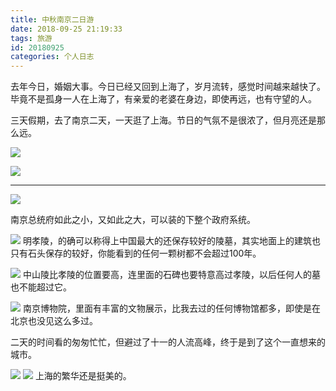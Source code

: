```yaml
---
title: 中秋南京二日游
date: 2018-09-25 21:19:33
tags: 旅游
id: 20180925
categories: 个人日志
---
```


去年今日，婚姻大事。今日已经又回到上海了，岁月流转，感觉时间越来越快了。毕竟不是孤身一人在上海了，有亲爱的老婆在身边，即使再远，也有守望的人。

三天假期，去了南京二天，一天逛了上海。节日的气氛不是很浓了，但月亮还是那么远。

![](media/15386382178973.jpg)

![](media/15386384757104.jpg)

-------------
![](media/15386391617814.jpg)


南京总统府如此之小，又如此之大，可以装的下整个政府系统。

![](media/15386391872796.jpg)
明孝陵，的确可以称得上中国最大的还保存较好的陵墓，其实地面上的建筑也只有石头保存的较好，你能看到的任何一颗树都不会超过100年。

![](media/15386393198949.jpg)
中山陵比孝陵的位置要高，连里面的石碑也要特意高过孝陵，以后任何人的墓也不能超过它。

![](media/15386394798086.jpg)
南京博物院，里面有丰富的文物展示，比我去过的任何博物馆都多，即使是在北京也没见这么多过。

二天的时间看的匆匆忙忙，但避过了十一的人流高峰，终于是到了这个一直想来的城市。

![](media/15386396697461.jpg)
![](media/15386397317747.jpg)
上海的繁华还是挺美的。


